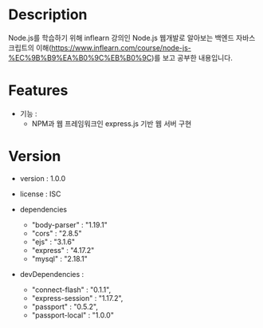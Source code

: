 
# Description

Node.js를 학습하기 위해 inflearn 강의인 Node.js 웹개발로 알아보는 백엔드 자바스크립트의 이해(https://www.inflearn.com/course/node-js-%EC%9B%B9%EA%B0%9C%EB%B0%9C)를 보고 공부한 내용입니다.

# Features

- 기능 :
    - NPM과 웹 프레임워크인 express.js 기반 웹 서버 구현

# Version
- version : 1.0.0
- license : ISC
- dependencies
    - "body-parser" : "1.19.1"
    - "cors" : "2.8.5"
    - "ejs" : "3.1.6"
    - "express" : "4.17.2"
    - "mysql" : "2.18.1"
                    
- devDependencies :  
    - "connect-flash" : "0.1.1",
    - "express-session" : "1.17.2",
    - "passport" : "0.5.2",
    - "passport-local" : "1.0.0"

